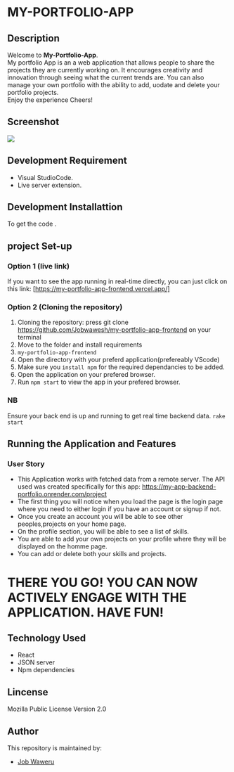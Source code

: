 # MY-PORTFOLIO-APP

## Description
Welcome to **My-Portfolio-App**. <br>
My portfolio App is an a web application that allows people to share the projects they are currently working on. It encourages creativity and innovation through seeing what the current trends are. You can also manage your own portfolio with the ability to add, uodate and delete your portfolio projects.
  <br>Enjoy the experience Cheers!

## Screenshot

<img src="src/images/front-end.png">

## Development Requirement
- Visual StudioCode.
- Live server extension.

## Development Installattion
To get the code .

## project Set-up
### Option 1 (live link)
If you want to see the app running in real-time directly, you can just click on this link:
[https://my-portfolio-app-frontend.vercel.app/]

### Option 2 (Cloning the repository)
1. Cloning the repository:
press git clone https://github.com/Jobwawesh/my-portfolio-app-frontend on your terminal
2. Move to the folder and install requirements
3. `my-portfolio-app-frontend`
4. Open the directory with your preferd application(prefereably VScode)
5. Make sure you `install npm` for the required dependancies to be added.
6. Open the application on your prefered browser.
7. Run `npm start` to view the app in your prefered browser.

### NB
Ensure your back end is up and running to get real time backend data.    `rake start`

## Running the Application and Features
### User Story
- This Application works with fetched data  from a remote server. The API used was created specifically for this app: https://my-app-backend-portfolio.onrender.com/project 
- The first thing you will notice when you load the page is the login page where you need to either login if you have an account or signup if not. 
- Once you create an account you will be able to see other peoples,projects on your home page.
- On the profile section, you will be able to see a list of skills.
- You are able to add your own projects on your profile where they will be displayed  on the homme page.
- You can add or delete both your skills and projects.
 

# THERE YOU GO! YOU CAN NOW ACTIVELY ENGAGE WITH THE APPLICATION. HAVE FUN!

## Technology Used
* React
* JSON server
* Npm dependencies

## Lincense
Mozilla Public License Version 2.0

## Author
This repository is maintained by:

- [Job Waweru](https://github.com/Jobwawesh) 